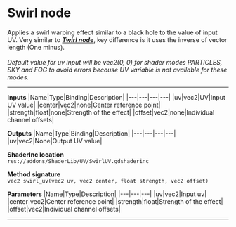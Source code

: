 # Swirl node
Applies a swirl warping effect similar to a black hole to the value of input UV. Very similar to <b><i>[Twirl node](/documentation/Nodes/UV/Twirl.md)</b></i>, key difference is it uses the inverse of vector length (One minus).<br><br><i>Default value for uv input will be vec2(0, 0) for shader modes <i>PARTICLES</i>, <i>SKY</i> and <i>FOG</i> to avoid errors becouse UV variable is not available for these modes.</i>
<hr>

**Inputs**
|Name|Type|Binding|Description|
|---|---|---|---|
|uv|vec2|UV|Input UV value|
|center|vec2|none|Center reference point|
|strength|float|none|Strength of the effect|
|offset|vec2|none|Individual channel offsets|

**Outputs**
|Name|Type|Binding|Description|
|---|---|---|---|
|uv|vec2|None|Output UV value|

**ShaderInc location**
<br>`res://addons/ShaderLib/UV/SwirlUV.gdshaderinc`

**Method signature**
<br>`vec2 swirl_uv(vec2 uv, vec2 center, float strength, vec2 offset)`

**Parameters**
|Name|Type|Description|
|---|---|---|
|uv|vec2|Input uv|
|center|vec2|Center reference point|
|strength|float|Strength of the effect|
|offset|vec2|Individual channel offsets|
___